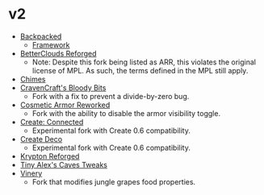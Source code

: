 # v2
- [Backpacked](https://www.curseforge.com/minecraft/mc-mods/backpacked)
  * [Framework](https://www.curseforge.com/minecraft/mc-mods/framework)
- [BetterClouds Reforged](https://www.curseforge.com/minecraft/mc-mods/better-clouds-reforged)
  * Note: Despite this fork being listed as ARR, this violates the original license of MPL. As such, the terms defined in the MPL still apply.
- [Chimes](https://www.curseforge.com/minecraft/mc-mods/chimes)
- [CravenCraft's Bloody Bits](https://github.com/encode42/BloodyBits)
  * Fork with a fix to prevent a divide-by-zero bug.
- [Cosmetic Armor Reworked](https://github.com/encode42/CosmeticArmorReworked)
  * Fork with the ability to disable the armor visibility toggle.
- [Create: Connected](https://github.com/c0nnor263/create_connected/tree/mc1.20.1/6.0.3-c0nnor263)
  * Experimental fork with Create 0.6 compatibility.
- [Create Deco](https://github.com/talrey/CreateDeco/tree/1.20-main)
  * Experimental fork with Create 0.6 compatibility.
- [Krypton Reforged](https://www.curseforge.com/minecraft/mc-mods/krypton-reforged)
- [Tiny Alex's Caves Tweaks](https://www.curseforge.com/minecraft/mc-mods/tact)
- [Vinery](https://github.com/encode42/Vinery)
  * Fork that modifies jungle grapes food properties.
